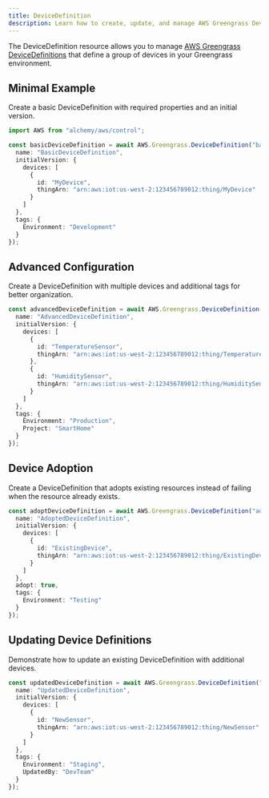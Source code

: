 ```yaml
---
title: DeviceDefinition
description: Learn how to create, update, and manage AWS Greengrass DeviceDefinitions using Alchemy Cloud Control.
---
```



The DeviceDefinition resource allows you to manage [AWS Greengrass DeviceDefinitions](https://docs.aws.amazon.com/greengrass/latest/userguide/) that define a group of devices in your Greengrass environment.

## Minimal Example

Create a basic DeviceDefinition with required properties and an initial version.

```ts
import AWS from "alchemy/aws/control";

const basicDeviceDefinition = await AWS.Greengrass.DeviceDefinition("basicDeviceDef", {
  name: "BasicDeviceDefinition",
  initialVersion: {
    devices: [
      {
        id: "MyDevice",
        thingArn: "arn:aws:iot:us-west-2:123456789012:thing/MyDevice"
      }
    ]
  },
  tags: {
    Environment: "Development"
  }
});
```

## Advanced Configuration

Create a DeviceDefinition with multiple devices and additional tags for better organization.

```ts
const advancedDeviceDefinition = await AWS.Greengrass.DeviceDefinition("advancedDeviceDef", {
  name: "AdvancedDeviceDefinition",
  initialVersion: {
    devices: [
      {
        id: "TemperatureSensor",
        thingArn: "arn:aws:iot:us-west-2:123456789012:thing/TemperatureSensor"
      },
      {
        id: "HumiditySensor",
        thingArn: "arn:aws:iot:us-west-2:123456789012:thing/HumiditySensor"
      }
    ]
  },
  tags: {
    Environment: "Production",
    Project: "SmartHome"
  }
});
```

## Device Adoption

Create a DeviceDefinition that adopts existing resources instead of failing when the resource already exists.

```ts
const adoptDeviceDefinition = await AWS.Greengrass.DeviceDefinition("adoptDeviceDef", {
  name: "AdoptedDeviceDefinition",
  initialVersion: {
    devices: [
      {
        id: "ExistingDevice",
        thingArn: "arn:aws:iot:us-west-2:123456789012:thing/ExistingDevice"
      }
    ]
  },
  adopt: true,
  tags: {
    Environment: "Testing"
  }
});
``` 

## Updating Device Definitions

Demonstrate how to update an existing DeviceDefinition with additional devices.

```ts
const updatedDeviceDefinition = await AWS.Greengrass.DeviceDefinition("updateDeviceDef", {
  name: "UpdatedDeviceDefinition",
  initialVersion: {
    devices: [
      {
        id: "NewSensor",
        thingArn: "arn:aws:iot:us-west-2:123456789012:thing/NewSensor"
      }
    ]
  },
  tags: {
    Environment: "Staging",
    UpdatedBy: "DevTeam"
  }
});
```

